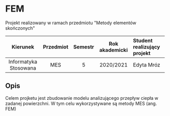 # FEM 
Projekt realizowany w ramach przedmiotu "Metody elementów skończonych"

| Kierunek              | Przedmiot    | Semestr | Rok akademicki |Student realizujący projekt|
| :-------------------: | :----------: | :-----: | :------------: |:--------------------------|
| Informatyka Stosowana | MES          | 5       | 2020/2021      |Edyta Mróz                 |

## Opis
Celem projketu jest zbudowanie modelu analizującego przepływ ciepła w zadanej powierzchni. W tym celu wykorzystywane są metody MES (ang. FEM)